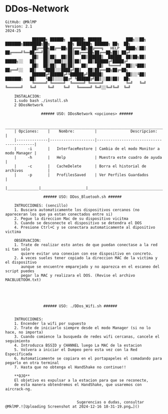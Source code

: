 # DDos-Network


	GitHub: @MklMP
	Version: 2.1
	2024-25
		
                ██████╗ ██████╗  ██████╗ ██████           ███╗░░██╗ ███████╗████████╗██╗        ██╗ ██████╗ ██████╗ ██╗  ██╗
                ██╔══██╗██╔══██╗██╔═══██╗██╔═══╗   HELP   ████╗░██║ ██╔════╝╚══██╔══╝██║        ██║██╔═══██╗██╔══██╗██║ ██╔╝
                ██║  ██║██║  ██║██║   ██║██████║  ██████  ██║██╗██║ █████╗░░   ██║   ██║░░███║░░██║██║   ██║██████╔╝█████╔╝ 
                ██║  ██║██║  ██║██║   ██║    ██║  ╚════╝  ██║░╚███║ ██╔══╝░░   ██║   ╚████░░░████╔╝██║   ██║██╔══██╗██╔═██╗ 
                ██████╔╝██████╔╝╚██████╔╝██████║          ██║░░╚██║ ███████╗   ██║    ╚██║░░░░██╔╝ ╚██████╔╝██║░░██║██║  ██╗
                ╚═════╝ ╚═════╝  ╚═════╝ ╚═════╝          ╚═╝   ╚═╝ ╚══════╝   ╚═╝     ╚═╝    ╚═╝   ╚═════╝ ╚═╝░░╚═╝╚═╝  ╚═╝
		
		INSTALACION: 
		1.sudo bash ./install.sh
		2 DDosNetwork 
				
					###### USO: DDosNetwork <opciones> ######
				
		________________________________________________________________________________
		| Opciones:    |    Nombre:         |               Descripcion:               |
		|--------------|--------------------|------------------------------------------|
		|     -i       |   InterfaceRestore | Cambia de el modo Monitor a modo Manager |
		|     -h       |   Help             | Muestra este cuadro de ayuda             |
		|     -c       |   CacheDelete      | Borra el historial de archivos           |
		|     -p       |   ProfilesSaved    | Ver Perfiles Guardados                   |
		|______________|____________________|__________________________________________|
		
				     ###### USO: DDos_Bluetooh.sh ######
				
		INTRUCCIONES: (sencillo)
		1. Buscara automaticamente los dispositivos cercanos (no apareceran los que ya estan conectados entre si)
		2. Pegue la direccion Mac de su dispositivo vicitma
		3. Cuando se desconecte el dispositivo se detendra el DOS
		4. Presione Ctrl+C y se conectara automaticamente al dipositivo victima
		
		OBSERVACION:
		1. Trate de realizar esto antes de que puedan conectase a la red si tan solo
		   quiere evitar una conexion con ese dispositivo en concreto.
		2. A veces sueles tener copiado la direccion MAC de la victima y el dispositivo 
		   aunque se encuentre emparejado y no aparezca en el escaneo del script puedes
		   pegar la MAC y realizara el DOS. (Revise el archivo MACBLUETOOH.txt)
		
		
		
		
		
				     ###### USO: ./DDos_Wifi.sh ######


		INTRUCCIONES:
		1. Encender la wifi por supuesto
		2. Trate de iniciarlo siempre desde el modo Manager (si no lo hace, no importa)
		3. Cuando comience la busqueda de redes wifi cercanas, cancele el seguimiento
		4. Introduzca BSSID y CHANNEL luego La MAC de la estacion
		5. Volvera a iniciar el Dumpeo pero esta vez con la Red Especificada
		6. Automaticamente se copiara en el portapapeles el comadando para pegarlo en otra terminal 
		7. Hasta que no obtenga el HandShake no continue!!
		
		**OJO** 
		El objetivo es expulsar a la estacion para que se reconecte, 
		de esta manera obtendremos el HandShake, que usaremos con aircrack-ng.	


									Sugerencias o dudas, consultar @MklMP.![Uploading Screenshot at 2024-12-16 18-31-19.png…]()
